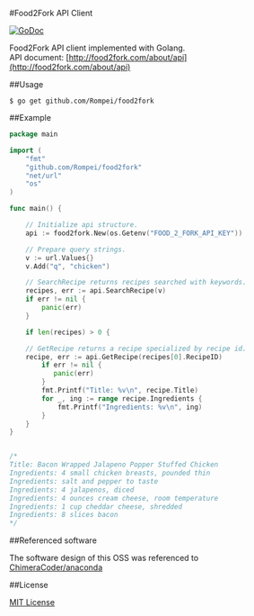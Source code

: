 #Food2Fork API Client 

[![GoDoc](https://godoc.org/github.com/Rompei/food2fork?status.png)](https://godoc.org/github.com/Rompei/food2fork)

Food2Fork API client implemented with Golang.  
API document: [http://food2fork.com/about/api](http://food2fork.com/about/api)

##Usage

```
$ go get github.com/Rompei/food2fork
```

##Example

```go
package main

import (
    "fmt"
    "github.com/Rompei/food2fork"
    "net/url"
    "os"
)

func main() {

    // Initialize api structure.
    api := food2fork.New(os.Getenv("FOOD_2_FORK_API_KEY"))

    // Prepare query strings.
    v := url.Values{}
    v.Add("q", "chicken")

    // SearchRecipe returns recipes searched with keywords.
    recipes, err := api.SearchRecipe(v)
    if err != nil {
        panic(err)
    }

    if len(recipes) > 0 {

    // GetRecipe returns a recipe specialized by recipe id.
    recipe, err := api.GetRecipe(recipes[0].RecipeID)
        if err != nil {
           panic(err)
        }
        fmt.Printf("Title: %v\n", recipe.Title)
        for _, ing := range recipe.Ingredients {
            fmt.Printf("Ingredients: %v\n", ing)
        }
    }
}


/*
Title: Bacon Wrapped Jalapeno Popper Stuffed Chicken
Ingredients: 4 small chicken breasts, pounded thin
Ingredients: salt and pepper to taste
Ingredients: 4 jalapenos, diced
Ingredients: 4 ounces cream cheese, room temperature
Ingredients: 1 cup cheddar cheese, shredded
Ingredients: 8 slices bacon
*/


```

##Referenced software

The software design of this OSS was referenced to  [ChimeraCoder/anaconda](https://github.com/ChimeraCoder/anaconda)

##License

[MIT License](https://opensource.org/licenses/MIT)

